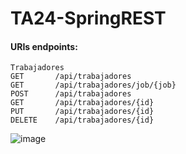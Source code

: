 # TA24-SpringREST 

#### URIs endpoints:
```
Trabajadores
GET       /api/trabajadores
GET       /api/trabajadores/job/{job}
POST      /api/trabajadores
GET       /api/trabajadores/{id}
PUT       /api/trabajadores/{id}
DELETE    /api/trabajadores/{id}
```

![image](https://user-images.githubusercontent.com/55434881/184480035-eec9c567-a032-4e7b-b77e-8ef0712fd712.png)
